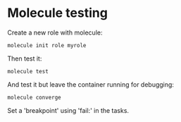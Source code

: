 # Molecule testing

Create a new role with molecule:

    molecule init role myrole

Then test it:

    molecule test

And test it but leave the container running for debugging:

    molecule converge

Set a 'breakpoint' using 'fail:' in the tasks.
